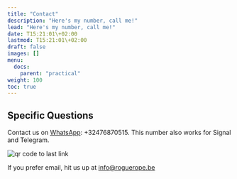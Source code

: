 ```yaml
---
title: "Contact"
description: "Here's my number, call me!"
lead: "Here's my number, call me!"
date: T15:21:01\+02:00
lastmod: T15:21:01\+02:00
draft: false
images: []
menu: 
  docs:
    parent: "practical"
weight: 100
toc: true
---
```

## Specific Questions 

  Contact us on [WhatsApp](https://wa.me/32476870515): +32476870515. This number also works for Signal and Telegram.

![qr code to last link](/images/whatsappqr.png)

If you prefer email, hit us up at [info@roguerope.be](mailto:info@roguerope.be)
